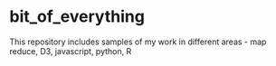 # bit_of_everything
This repository includes samples of my work in different areas - map reduce, D3, javascript, python, R
